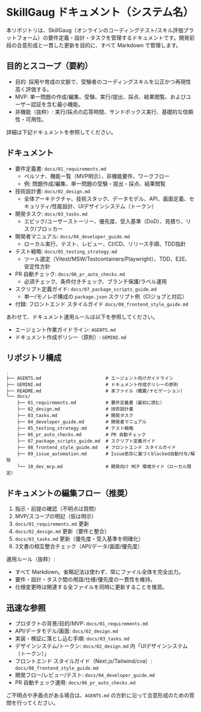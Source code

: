 # SkillGaug ドキュメント（システム名）

本リポジトリは、SkillGaug（オンラインのコーディングテスト/スキル評価プラットフォーム）の要件定義・設計・タスクを管理するドキュメントです。開発前段の合意形成と一貫した更新を目的に、すべて Markdown で管理します。

## 目的とスコープ（要約）
- 目的: 採用や育成の文脈で、受験者のコーディングスキルを公正かつ再現性高く評価する。
- MVP: 単一問題の作成/編集、受験、実行/提出、採点、結果閲覧、およびユーザー認証を含む最小機能。
- 非機能（抜粋）: 実行/採点の応答時間、サンドボックス実行、基礎的な信頼性・可用性。

詳細は下記ドキュメントを参照してください。

## ドキュメント
- 要件定義書: `docs/01_requirements.md`
  - ペルソナ、機能一覧（MVP明示）、非機能要件、ワークフロー
  - 例: 問題作成/編集、単一問題の受験・提出・採点、結果閲覧
- 技術設計書: `docs/02_design.md`
  - 全体アーキテクチャ、技術スタック、データモデル、API、画面定義、セキュリティ/性能設計、UIデザインシステム（トークン）
- 開発タスク: `docs/03_tasks.md`
  - エピック/ユーザーストーリー、優先度、受入基準（DoD）、見積り、リスク/ブロッカー
- 開発者マニュアル: `docs/04_developer_guide.md`
  - ローカル実行、テスト、レビュー、CI/CD、リリース手順、TDD指針
- テスト戦略: `docs/05_testing_strategy.md`
  - ツール選定（Vitest/MSW/Testcontainers/Playwright）、TDD、E2E、安定性方針
- PR 自動チェック: `docs/06_pr_auto_checks.md`
  - 必須チェック、条件付きチェック、ブランチ保護/ラベル運用
- スクリプト定義ガイド: `docs/07_package_scripts_guide.md`
  - 単一/モノレポ構成の `package.json` スクリプト例（CIジョブと対応）
- 付録: フロントエンド スタイルガイド `docs/08_frontend_style_guide.md`

あわせて、ドキュメント運用ルールは以下を参照してください。
- エージェント作業ガイドライン: `AGENTS.md`
- ドキュメント作成ポリシー（原則）: `GEMINI.md`

## リポジトリ構成
```
.
├── AGENTS.md                        # エージェント向けガイドライン
├── GEMINI.md                        # ドキュメント作成ポリシーの原則
├── README.md                        # 本ファイル（概要/ナビゲーション）
└── docs/
    ├── 01_requirements.md           # 要件定義書（最初に読む）
    ├── 02_design.md                 # 技術設計書
    ├── 03_tasks.md                  # 開発タスク
    ├── 04_developer_guide.md        # 開発者マニュアル
    ├── 05_testing_strategy.md       # テスト戦略
    ├── 06_pr_auto_checks.md         # PR 自動チェック
    ├── 07_package_scripts_guide.md  # スクリプト定義ガイド
    ├── 08_frontend_style_guide.md   # フロントエンド スタイルガイド
    ├── 09_issue_automation.md       # Issue依存に基づくblocked自動付与/解除
    └── 10_dev_mcp.md                # 開発向け MCP 環境ガイド（ローカル限定）
```

## ドキュメントの編集フロー（推奨）
1) 指示・前提の確認（不明点は質問）
2) MVP/スコープの明記（仮は明示）
3) `docs/01_requirements.md` 更新
4) `docs/02_design.md` 更新（要件と整合）
5) `docs/03_tasks.md` 更新（優先度・受入基準を明確化）
6) 3文書の相互整合チェック（API/データ/画面/優先度）

運用ルール（抜粋）:
- すべて Markdown。省略記法は使わず、常にファイル全体を完全出力。
- 要件・設計・タスク間の用語/仕様/優先度の一貫性を維持。
- 仕様変更時は関連する全ファイルを同時に更新することを推奨。

## 迅速な参照
- プロダクトの背景/目的/MVP: `docs/01_requirements.md`
- API/データモデル/画面: `docs/02_design.md`
- 実装・検証に落とし込む手順: `docs/03_tasks.md`
- デザインシステム/トークン: `docs/02_design.md` 内「UIデザインシステム（トークン）」
- フロントエンド スタイルガイド（Next.js/Tailwind/cva）: `docs/08_frontend_style_guide.md`
- 開発フロー/レビュー/テスト: `docs/04_developer_guide.md`
- PR 自動チェック運用: `docs/06_pr_auto_checks.md`

ご不明点や矛盾点がある場合は、`AGENTS.md` の方針に沿って合意形成のための質問を行ってください。
